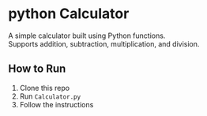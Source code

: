# python Calculator

A simple calculator built using Python functions.  
Supports addition, subtraction, multiplication, and division.  

## How to Run
1. Clone this repo
2. Run `Calculator.py`
3. Follow the instructions

